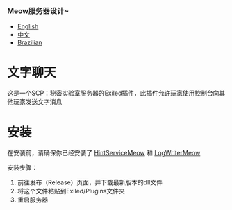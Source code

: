 ### Meow服务器设计~
- [English](https://github.com/MeowServer/TextChatMeow/blob/main/README.md)
- [中文](https://github.com/MeowServer/TextChatMeow/blob/main/README_Zh.md)
- [Brazilian](https://github.com/MeowServer/TextChatMeow/blob/main/README_Br.md)
# 文字聊天
这是一个SCP：秘密实验室服务器的Exiled插件，此插件允许玩家使用控制台向其他玩家发送文字消息
#  安装
在安装前，请确保你已经安装了 [HintServiceMeow](https://github.com/MeowServer/HintServiceMeow) 和 [LogWriterMeow](https://github.com/MeowServer/LogWritterMeow)  
    
安装步骤：
1.	前往发布（Release）页面，并下载最新版本的dll文件
2.	将这个文件粘贴到Exiled/Plugins文件夹
3.	重启服务器
